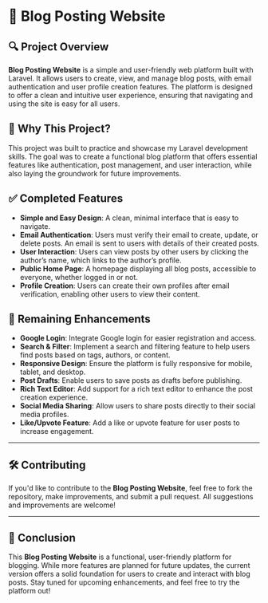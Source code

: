 # 📝 Blog Posting Website

## 🔍 Project Overview

**Blog Posting Website** is a simple and user-friendly web platform built with Laravel. It allows users to create, view, and manage blog posts, with email authentication and user profile creation features. The platform is designed to offer a clean and intuitive user experience, ensuring that navigating and using the site is easy for all users.

## 🎯 Why This Project?

This project was built to practice and showcase my Laravel development skills. The goal was to create a functional blog platform that offers essential features like authentication, post management, and user interaction, while also laying the groundwork for future improvements.

## ✅ Completed Features

- **Simple and Easy Design**: A clean, minimal interface that is easy to navigate.
- **Email Authentication**: Users must verify their email to create, update, or delete posts. An email is sent to users with details of their created posts.
- **User Interaction**: Users can view posts by other users by clicking the author’s name, which links to the author’s profile.
- **Public Home Page**: A homepage displaying all blog posts, accessible to everyone, whether logged in or not.
- **Profile Creation**: Users can create their own profiles after email verification, enabling other users to view their content.

## 🚀 Remaining Enhancements

- **Google Login**: Integrate Google login for easier registration and access.
- **Search & Filter**: Implement a search and filtering feature to help users find posts based on tags, authors, or content.
- **Responsive Design**: Ensure the platform is fully responsive for mobile, tablet, and desktop.
- **Post Drafts**: Enable users to save posts as drafts before publishing.
- **Rich Text Editor**: Add support for a rich text editor to enhance the post creation experience.
- **Social Media Sharing**: Allow users to share posts directly to their social media profiles.
- **Like/Upvote Feature**: Add a like or upvote feature for user posts to increase engagement.

---

## 🛠️ Contributing

If you'd like to contribute to the **Blog Posting Website**, feel free to fork the repository, make improvements, and submit a pull request. All suggestions and improvements are welcome!

---

## 🎉 Conclusion

This **Blog Posting Website** is a functional, user-friendly platform for blogging. While more features are planned for future updates, the current version offers a solid foundation for users to create and interact with blog posts. Stay tuned for upcoming enhancements, and feel free to try the platform out!
